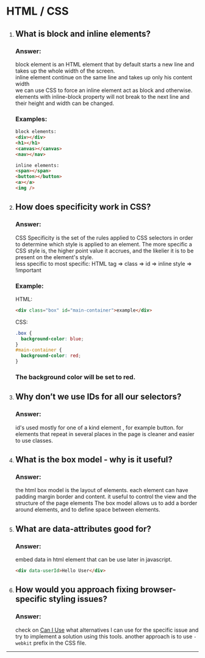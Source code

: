 # HTML / CSS

1.  ## What is block and inline elements?

    ### Answer:

    block element is an HTML element that by default starts a new line and takes up the whole width of the screen.
    <br>
    inline element continue on the same line and takes up only his content width
    <br>
    we can use CSS to force an inline element act as block and otherwise.
    <br>
    elements with inline-block property will not break to the next line and their height and width can be changed.

    ### Examples:

    ```html
    block elements:
    <div></div>
    <h1></h1>
    <canvas></canvas>
    <nav></nav>
    ```

    ```html
    inline elements:
    <span></span>
    <button></button>
    <a></a>
    <img />
    ```

2.  ## How does specificity work in CSS?

    ### Answer:

    CSS Specificity is the set of the rules applied to CSS selectors in order to determine which style is applied to an element. The more specific a CSS style is, the higher point value it accrues, and the likelier it is to be present on the element's style.
    <br>
    less specific to most specific:
    HTML tag => class => id => inline style => !important

    ### Example:

    HTML:

    ```html
    <div class="box" id="main-container">example</div>
    ```

    CSS:

    ```css
    .box {
      background-color: blue;
    }
    #main-container {
      background-color: red;
    }
    ```

    ### The background color will be set to red.

3.  ## Why don’t we use IDs for all our selectors?

    ### Answer:

    id's used mostly for one of a kind element , for example button. for elements that repeat in several places in the page is cleaner and easier to use classes.

4.  ## What is the box model - why is it useful?

    ### Answer:

    the html box model is the layout of elements. each element can have padding margin border and content. it useful to control the view and the structure of the page elements The box model allows us to add a border around elements, and to define space between elements.

5.  ## What are ​data-​attributes good for?

    ### Answer:

    embed data in html element that can be use later in javascript.

    ```html
    <div data-userId>Hello User</div>
    ```

6.  ## How would you approach fixing browser-specific styling issues?

    ### Answer:

    check on [Can I Use](https://caniuse.com/) what alternatives I can use for the specific issue and try to implement a solution using this tools.
    another approach is to use `-webkit` prefix in the CSS file.

---
